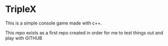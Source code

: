 # TripleX
This is a simple console game made with c++. 

This repo exists as a first repo created in order for me to test things out and play with GITHUB
